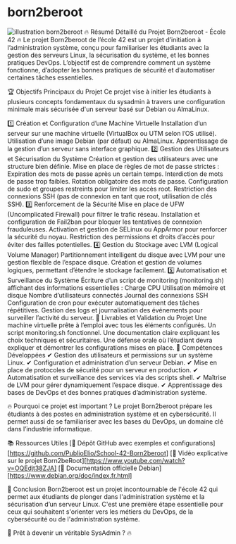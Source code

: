 # born2beroot
![illustration born2beroot](./picture.png)
🔥 Résumé Détaillé du Projet Born2beroot - École 42 🔥
Le projet Born2beroot de l’école 42 est un projet d’initiation à l’administration système, conçu pour familiariser les étudiants avec la gestion des serveurs Linux, la sécurisation du système, et les bonnes pratiques DevOps. L’objectif est de comprendre comment un système fonctionne, d’adopter les bonnes pratiques de sécurité et d’automatiser certaines tâches essentielles.

🏆 Objectifs Principaux du Projet
Ce projet vise à initier les étudiants à plusieurs concepts fondamentaux du sysadmin à travers une configuration minimale mais sécurisée d'un serveur basé sur Debian ou AlmaLinux.

1️⃣ Création et Configuration d’une Machine Virtuelle
Installation d’un serveur sur une machine virtuelle (VirtualBox ou UTM selon l’OS utilisé).
Utilisation d’une image Debian (par défaut) ou AlmaLinux.
Apprentissage de la gestion d’un serveur sans interface graphique.
2️⃣ Gestion des Utilisateurs et Sécurisation du Système
Création et gestion des utilisateurs avec une structure bien définie.
Mise en place de règles de mot de passe strictes :
Expiration des mots de passe après un certain temps.
Interdiction de mots de passe trop faibles.
Rotation obligatoire des mots de passe.
Configuration de sudo et groupes restreints pour limiter les accès root.
Restriction des connexions SSH (pas de connexion en tant que root, utilisation de clés SSH).
3️⃣ Renforcement de la Sécurité
Mise en place de UFW (Uncomplicated Firewall) pour filtrer le trafic réseau.
Installation et configuration de Fail2ban pour bloquer les tentatives de connexion frauduleuses.
Activation et gestion de SELinux ou AppArmor pour renforcer la sécurité du noyau.
Restriction des permissions et droits d’accès pour éviter des failles potentielles.
4️⃣ Gestion du Stockage avec LVM (Logical Volume Manager)
Partitionnement intelligent du disque avec LVM pour une gestion flexible de l’espace disque.
Création et gestion de volumes logiques, permettant d’étendre le stockage facilement.
5️⃣ Automatisation et Surveillance du Système
Écriture d’un script de monitoring (monitoring.sh) affichant des informations essentielles :
Charge CPU
Utilisation mémoire et disque
Nombre d’utilisateurs connectés
Journal des connexions SSH
Configuration de cron pour exécuter automatiquement des tâches répétitives.
Gestion des logs et journalisation des événements pour surveiller l’activité du serveur.
🚀 Livrables et Validation du Projet
Une machine virtuelle prête à l’emploi avec tous les éléments configurés.
Un script monitoring.sh fonctionnel.
Une documentation claire expliquant les choix techniques et sécuritaires.
Une défense orale où l’étudiant devra expliquer et démontrer les configurations mises en place.
🎯 Compétences Développées
✔ Gestion des utilisateurs et permissions sur un système Linux.
✔ Configuration et administration d’un serveur Debian.
✔ Mise en place de protocoles de sécurité pour un serveur en production.
✔ Automatisation et surveillance des services via des scripts shell.
✔ Maîtrise de LVM pour gérer dynamiquement l’espace disque.
✔ Apprentissage des bases de DevOps et des bonnes pratiques d’administration système.

🔥 Pourquoi ce projet est important ?
Le projet Born2beroot prépare les étudiants à des postes en administration système et en cybersécurité. Il permet aussi de se familiariser avec les bases du DevOps, un domaine clé dans l’industrie informatique.

📚 Ressources Utiles
[📌 Dépôt GitHub avec exemples et configurations][https://github.com/PublioElio/School-42-Born2beroot]
[📌 Vidéo explicative sur le projet Born2beRoot][https://www.youtube.com/watch?v=OQEdjt38ZJA]
[📌 Documentation officielle Debian][https://www.debian.org/doc/index.fr.html]

🎯 Conclusion
Born2beroot est un projet incontournable de l'école 42 qui permet aux étudiants de plonger dans l'administration système et la sécurisation d’un serveur Linux. C'est une première étape essentielle pour ceux qui souhaitent s'orienter vers les métiers du DevOps, de la cybersécurité ou de l'administration système.

🚀 Prêt à devenir un véritable SysAdmin ? 🔥